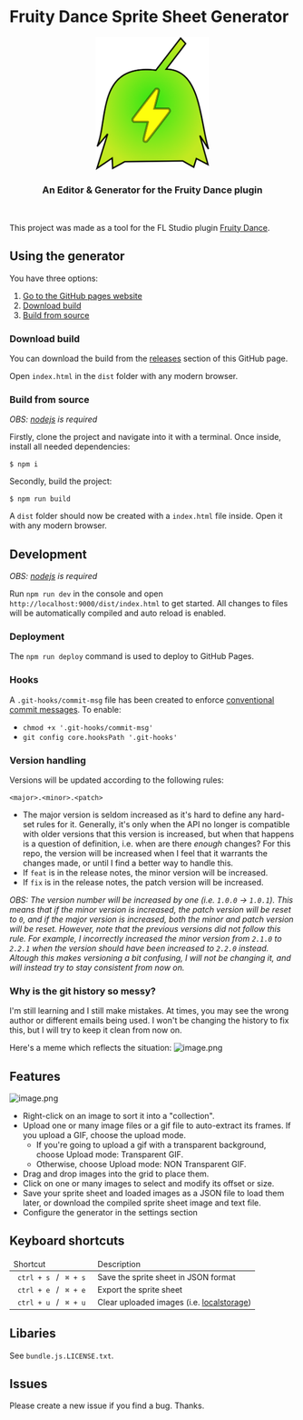 # Fruity Dance Sprite Sheet Generator

<div align=center> <img width="200px"src='logotype.png'> <br> <h3> An Editor & Generator for the Fruity Dance plugin</h3> </div> <br>

This project was made as a tool for the FL Studio plugin [Fruity Dance](https://www.image-line.com/fl-studio-learning/fl-studio-online-manual/html/plugins/Fruity%20Dance.htm).

## Using the generator

You have three options:

1. [Go to the GitHub pages website](https://thewilley.github.io/Fruity_Dance_Sprite_Sheet_Generator/)
2. [Download build](#download-build)
3. [Build from source](#build-from-source)

### Download build

You can download the build from the [releases](https://github.com/TheWilley/Fruity_Dance_Sprite_Sheet_Generator/releases) section of this GitHub page.

Open `index.html` in the `dist` folder with any modern browser.

### Build from source

_OBS: [nodejs](https://nodejs.org/en/download/) is required_

Firstly, clone the project and navigate into it with a terminal. Once inside, install all needed dependencies:

```
$ npm i
```

Secondly, build the project:

```
$ npm run build
```

A `dist` folder should now be created with a `index.html` file inside. Open it with any modern browser.

## Development

_OBS: [nodejs](https://nodejs.org/en/download/) is required_

Run `npm run dev` in the console and open `http://localhost:9000/dist/index.html` to get started. All changes to files will be automatically compiled and auto reload is enabled.

### Deployment

The `npm run deploy` command is used to deploy to GitHub Pages.

### Hooks

A `.git-hooks/commit-msg` file has been created to enforce [conventional commit messages](https://gist.github.com/qoomon/5dfcdf8eec66a051ecd85625518cfd13). To enable:

- `chmod +x '.git-hooks/commit-msg'`
- `git config core.hooksPath '.git-hooks'`

### Version handling

Versions will be updated according to the following rules:

```
<major>.<minor>.<patch>
```

- The major version is seldom increased as it's hard to define any hard-set rules for it. Generally, it's only when the API no longer is compatible with older versions that this version is increased, but when that happens is a question of definition, i.e. when are there _enough_ changes? For this repo, the version will be increased when I feel that it warrants the changes made, or until I find a better way to handle this.
- If `feat` is in the release notes, the minor version will be increased.
- If `fix` is in the release notes, the patch version will be increased.

_OBS: The version number will be increased by one (i.e. `1.0.0` -> `1.0.1`). This means that if the minor version is increased, the patch version will be reset to `0`, and if the major version is increased, both the minor and patch version will be reset. However, note that the previous versions did not follow this rule. For example, I incorrectly increased the minor version from `2.1.0` to `2.2.1` when the version should have been increased to `2.2.0` instead. Altough this makes versioning a bit confusing, I will not be changing it, and will instead try to stay consistent from now on._

### Why is the git history so messy?

I'm still learning and I still make mistakes. At times, you may see the wrong author or different emails being used. I won't be changing the history to fix this, but I will try to keep it clean from now on.

Here's a meme which reflects the situation:
![image.png](https://i.postimg.cc/26NYFH8j/image.png)

## Features

![image.png](https://i.postimg.cc/pd2SCDYM/image.png)

- Right-click on an image to sort it into a "collection". <br>
- Upload one or many image files or a gif file to auto-extract its frames. If you upload a GIF, choose the upload mode. <br>
  - If you're going to upload a gif with a transparent background, choose Upload mode: Transparent GIF.
  - Otherwise, choose Upload mode: NON Transparent GIF. <br>
- Drag and drop images into the grid to place them. <br>
- Click on one or many images to select and modify its offset or size.
- Save your sprite sheet and loaded images as a JSON file to load them later, or download the compiled sprite sheet image and text file.
- Configure the generator in the settings section

## Keyboard shortcuts

<table>
    <thead> <td> Shortcut </td> <td> Description </td></thead>
    <tbody> 
        <tr>
            <td> <code> ctrl + s </code> / <code> ⌘ + s </code>
            <td> Save the sprite sheet in JSON format </td>
        </tr>
        <tr>
            <td> <code> ctrl + e </code> / <code> ⌘ + e </code>
            <td> Export the sprite sheet </td>
        </tr>
        <tr>
            <td> <code> ctrl + u </code> / <code> ⌘ + u </code>
            <td> Clear uploaded images (i.e. <a href="https://developer.mozilla.org/en-US/docs/Web/API/Window/localStorage">localstorage</a>) </td>
        </tr>
    </tbody>
</table>

## Libaries

See `bundle.js.LICENSE.txt`.

## Issues

Please create a new issue if you find a bug. Thanks.
